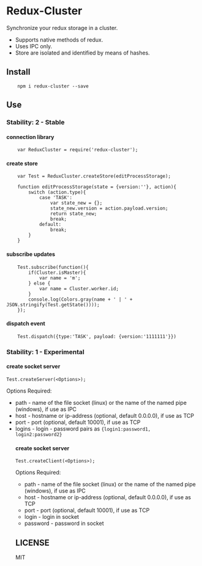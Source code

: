 ﻿﻿
# Redux-Cluster  
Synchronize your redux storage in a cluster.  
  
- Supports native methods of redux.  
- Uses IPC only.  
- Store are isolated and identified by means of hashes.  

## Install  

```
	npm i redux-cluster --save
```

## Use  

### Stability: 2 - Stable  

#### connection library  
```
	var ReduxCluster = require('redux-cluster');
```

#### create store  
```
	var Test = ReduxCluster.createStore(editProcessStorage);
	
	function editProcessStorage(state = {version:''}, action){ 
		switch (action.type){
			case 'TASK':
				var state_new = {};
				state_new.version = action.payload.version;
				return state_new;
				break;
			default:
				break;
		}
	}
```

#### subscribe updates  
```
	Test.subscribe(function(){
		if(Cluster.isMaster){
			var name = 'm';
		} else {
			var name = Cluster.worker.id;
		}
		console.log(Colors.gray(name + ' | ' + JSON.stringify(Test.getState())));
	});
```

#### dispatch event  
```
	Test.dispatch({type:'TASK', payload: {version:'1111111'}})
```

### Stability: 1 - Experimental  

#### create socket server  
```
Test.createServer(<Options>);
```
   
Options <Object> Required:  

- path <String> - name of the file socket (linux) or the name of the named pipe (windows), if use as IPC  
- host <String> - hostname or ip-address (optional, default 0.0.0.0), if use as TCP  
- port <Integer> - port (optional, default 10001), if use as TCP  
- logins <Object> - login - password pairs as `{login1:password1, login2:password2}`

#### create socket server  
```
Test.createClient(<Options>);
```
   
Options <Object> Required:  

- path <String> - name of the file socket (linux) or the name of the named pipe (windows), if use as IPC  
- host <String> - hostname or ip-address (optional, default 0.0.0.0), if use as TCP  
- port <Integer> - port (optional, default 10001), if use as TCP  
- login <String> - login in socket
- password <String> - password in socket


## LICENSE  
  
MIT  
